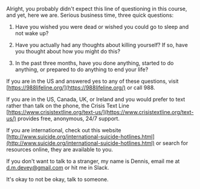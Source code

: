 Alright, you probably didn't expect this line of questioning in this
course, and yet, here we are. Serious business time, three quick
questions:

1.  Have you wished you were dead or wished you could go to sleep and
    not wake up?

2.  Have you actually had any thoughts about killing yourself? If so,
    have you thought about how you might do this?

3.  In the past three months, have you done anything, started to do
    anything, or prepared to do anything to end your life?

If you are in the US and answered yes to any of these questions, visit
[https://988lifeline.org/](https://988lifeline.org/) or call 988.

If you are in the US, Canada, UK, or Ireland and you would prefer to
text rather than talk on the phone, the Crisis Text Line
[https://www.crisistextline.org/text-us/](https://www.crisistextline.org/text-us/)
provides free, anonymous, 24/7 support.

If you are international, check out this website
[http://www.suicide.org/international-suicide-hotlines.html](http://www.suicide.org/international-suicide-hotlines.html)
or search for resources online, they are available to you.

If you don't want to talk to a stranger, my name is Dennis, email me at
d.m.devey@gmail.com or hit me in Slack.

It's okay to not be okay, talk to someone.
